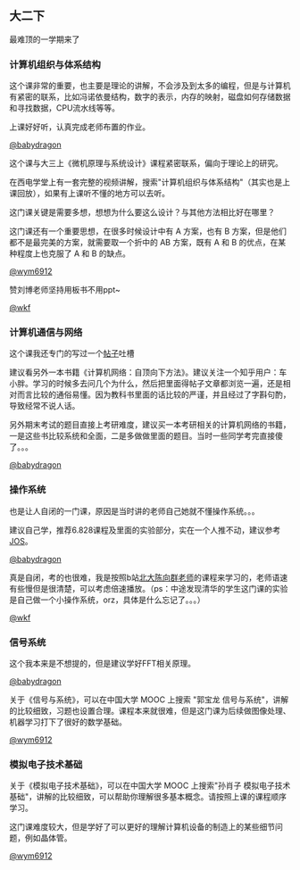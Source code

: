 ## 大二下

最难顶的一学期来了

### 计算机组织与体系结构

这个课非常的重要，也主要是理论的讲解，不会涉及到太多的编程，但是与计算机有紧密的联系，比如冯诺依曼结构，数字的表示，内存的映射，磁盘如何存储数据和寻找数据，CPU流水线等等。

上课好好听，认真完成老师布置的作业。

[@babydragon](<https://github.com/baolintian>)

这个课与大三上《微机原理与系统设计》课程紧密联系，偏向于理论上的研究。

在西电学堂上有一套完整的视频讲解，搜索"计算机组织与体系结构"（其实也是上课回放），如果有上课听不懂的地方可以去听。

这门课关键是需要多想，想想为什么要这么设计？与其他方法相比好在哪里？

这门课还有一个重要思想，在很多时候设计中有 A 方案，也有 B 方案，但是他们都不是最完美的方案，就需要取一个折中的 AB 方案，既有 A 和 B 的优点，在某种程度上也克服了 A 和 B 的缺点。

[@wym6912](<https://github.com/wym6912>)

赞刘博老师坚持用板书不用ppt~

[@wkf](<https://github.com/kfwang-jpg>)

### 计算机通信与网络

这个课我还专门的写过一个[帖子](https://www.zhihu.com/question/19718686/answer/429953467)吐槽

建议看另外一本书籍《计算机网络：自顶向下方法》。建议关注一个知乎用户：车小胖。学习的时候多去问几个为什么，然后把里面得帖子文章都浏览一遍，还是相对而言比较的通俗易懂。因为教科书里面的话比较的严谨，并且经过了字斟句酌，导致经常不说人话。

另外期末考试的题目直接上考研难度，建议买一本考研相关的计算机网络的书籍，一是这些书比较系统和全面，二是多做做里面的题目。当时一些同学考完直接傻了。。。

[@babydragon](<https://github.com/baolintian>)

### 操作系统

也是让人自闭的一门课，原因是当时讲的老师自己她就不懂操作系统。。。

建议自己学，推荐6.828课程及里面的实验部分，实在一个人推不动，建议参考[JOS](<https://github.com/husixu1/HUST-Homeworks/tree/master/JOS>)。

[@babydragon](<https://github.com/baolintian>)

真是自闭，考的也很难，我是按照b站[北大陈向群老师](<https://www.bilibili.com/video/BV12W411W7nT?from=search&seid=15782938253185375301>)的课程来学习的，老师语速有些慢但是很清楚，可以考虑倍速播放。（ps：中途发现清华的学生这门课的实验是自己做一个小操作系统，orz，具体是什么忘记了。。。）

[@wkf](<https://github.com/kfwang-jpg>)

### 信号系统

这个我本来是不想提的，但是建议学好FFT相关原理。

[@babydragon](<https://github.com/baolintian>)

关于《信号与系统》，可以在中国大学 MOOC 上搜索 "郭宝龙 信号与系统"，讲解的比较细致，习题也设置合理。课程本来就很难，但是这门课为后续做图像处理、机器学习打下了很好的数学基础。

[@wym6912](<https://github.com/wym6912>)

### 模拟电子技术基础

关于《模拟电子技术基础》，可以在中国大学 MOOC 上搜索"孙肖子 模拟电子技术基础"，讲解的比较细致，可以帮助你理解很多基本概念。请按照上课的课程顺序学习。

这门课难度较大，但是学好了可以更好的理解计算机设备的制造上的某些细节问题，例如晶体管。

[@wym6912](<https://github.com/wym6912>)
